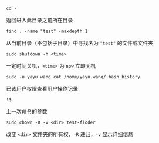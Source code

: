 `cd -`

返回进入此目录之前所在目录

`find . -name "test" -maxdepth 1`

从当前目录（不包括子目录）中寻找名为 `"test"` 的文件或文件夹

`sudo shutdown -h <time>`

一定时间关机，`<time>` 为 `now` 立即关机

`sudo -u yayu.wang cat /home/yayu.wang/.bash_history`

已该用户权限查看用户操作记录

`!$`

上一次命令的参数

`sudo chown -R -v <dir> test-floder`

改变 `<dir>` 文件夹的所有权，`-R` 递归，`-v` 显示详细信息